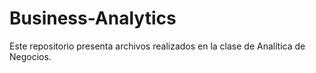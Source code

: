 # Business-Analytics
Este repositorio presenta archivos realizados en la clase de Analítica de Negocios.
